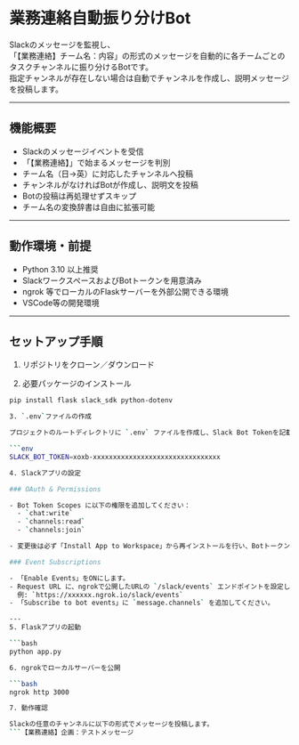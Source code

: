 # 業務連絡自動振り分けBot

Slackのメッセージを監視し、  
「【業務連絡】チーム名：内容」の形式のメッセージを自動的に各チームごとのタスクチャンネルに振り分けるBotです。  
指定チャンネルが存在しない場合は自動でチャンネルを作成し、説明メッセージを投稿します。

---

## 機能概要

- Slackのメッセージイベントを受信
- 「【業務連絡】」で始まるメッセージを判別
- チーム名（日→英）に対応したチャンネルへ投稿
- チャンネルがなければBotが作成し、説明文を投稿
- Botの投稿は再処理せずスキップ
- チーム名の変換辞書は自由に拡張可能

---

## 動作環境・前提

- Python 3.10 以上推奨
- SlackワークスペースおよびBotトークンを用意済み
- ngrok 等でローカルのFlaskサーバーを外部公開できる環境
- VSCode等の開発環境

---

## セットアップ手順

1. リポジトリをクローン／ダウンロード

2. 必要パッケージのインストール

```bash
pip install flask slack_sdk python-dotenv

3. `.env`ファイルの作成

プロジェクトのルートディレクトリに `.env` ファイルを作成し、Slack Bot Tokenを記載します。

```env
SLACK_BOT_TOKEN=xoxb-xxxxxxxxxxxxxxxxxxxxxxxxxxxxxxxx

4. Slackアプリの設定

### OAuth & Permissions

- Bot Token Scopes に以下の権限を追加してください：
  - `chat:write`
  - `channels:read`
  - `channels:join`

- 変更後は必ず「Install App to Workspace」から再インストールを行い、Botトークンを有効化してください。

### Event Subscriptions

- 「Enable Events」をONにします。
- Request URL に、ngrokで公開したURLの `/slack/events` エンドポイントを設定します。  
  例: `https://xxxxxx.ngrok.io/slack/events`
- 「Subscribe to bot events」に `message.channels` を追加してください。

---
5. Flaskアプリの起動

```bash
python app.py

6. ngrokでローカルサーバーを公開

```bash
ngrok http 3000

7. 動作確認

Slackの任意のチャンネルに以下の形式でメッセージを投稿します。
```【業務連絡】企画：テストメッセージ
